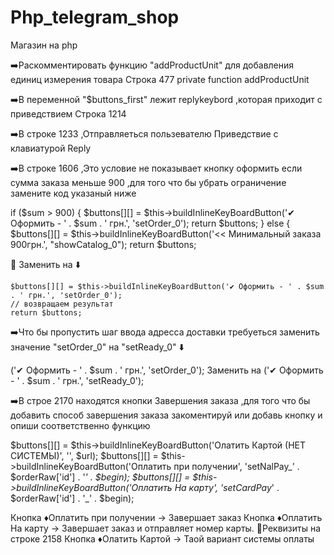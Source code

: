 # Php_telegram_shop
Магазин на php 

➡️Раскомментировать функцию "addProductUnit" для добавления единиц измерения товара
Строка 477
private function addProductUnit

➡️В переменной "$buttons_first" лежит replykeybord ,которая приходит с приведствием 
Строка 1214

➡️В строке 1233 ,Отправляеться пользевателю Приведствие с клавиатурой Reply

➡️В строке 1606 ,Это условие не показывает кнопку оформить если сумма заказа меньше 900 ,для того что бы убрать ограничение замените код указаный ниже 

if ($sum > 900) {
   $buttons[][] = $this->buildInlineKeyBoardButton('✔ Оформить - ' . $sum . ' грн.', 'setOrder_0');
   return $buttons;
} else {
   $buttons[][] = $this->buildInlineKeyBoardButton('<< Минимальный заказа 900грн.', "showCatalog_0");
      return $buttons;
      
📝      Заменить на ⬇️

    $buttons[][] = $this->buildInlineKeyBoardButton('✔ Оформить - ' . $sum . ' грн.', 'setOrder_0');
    // возвращаем результат
    return $buttons;

➡️Что бы пропустить шаг ввода адресса доставки требуеться заменить значение   "setOrder_0" на "setReady_0" ⬇️

('✔ Оформить - ' . $sum . ' грн.', 'setOrder_0');
          Заменить на 
('✔ Оформить - ' . $sum . ' грн.', 'setReady_0');          


➡️В строе 2170 находятся кнопки Завершения заказа ,для того что бы добавить способ завершения заказа закоментируй или добавь кнопку и опиши соответственно функцию 

   $buttons[][] = $this->buildInlineKeyBoardButton('Олатить Картой (НЕТ СИСТЕМЫ)', '', $url);
   $buttons[][] = $this->buildInlineKeyBoardButton('Оплатить при получении', 'setNalPay_' . $orderRaw['id'] . '_' . $begin);
   $buttons[][] = $this->buildInlineKeyBoardButton('Оплатить На карту', 'setCardPay_' . $orderRaw['id'] . '_' . $begin);
   
Кнопка  ♦️Оплатить при получении -> Завершает заказ 
Кнопка  ♦️Оплатить На карту -> Завершает заказ и отправляет номер карты. 📝Реквизиты на строке 2158
Кнопка  ♦️Олатить Картой -> Таой вариант системы оплаты 